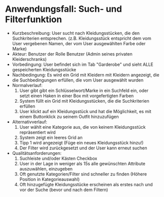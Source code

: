 # Anwendungsfall: Such- und Filterfunktion
* Kurzbeschreibung: User sucht nach Kleidungsstücken, die den Suchkriterien entsprechen. (z.B. Kleidungsstück entspricht dem vom User vergebenen Namen, der vom User ausgewählten Farbe oder Marke)
* Akteur: Benutzer der Rolle Benutzer (Admin seines privaten Kleiderschranks)
* Vorbedingung: User befindet sich im Tab "Garderobe" und sieht ALLE gespeicherten Kleidungsstücke
* Nachbedingung: Es wird ein Grid mit Kleidern mit Kleidern angezeigt, die die Suchbedingungen erfüllen, die vom User ausgewählt wurden
* Normalverlauf:
  1. User gibt gibt ein Schlüsselwort/Marke in ein Suchfeld ein, oder setzt einen Haken in einer Box mit vorgefertigten Farben
  2. System füllt ein Grid mit Kleidungsstücken, die die Suchkriterien erfüllen
  3. User klickt auf ein Kleidungsstück und hat die Möglichkeit, es mit einem Buttonklick zu seinem Outfit hinzuzufügen
* Alternativverlauf:
  1. User wählt eine Kategorie aus, die von keinem Kleidungsstück repräsentiert wird
  2. System zeigt ein leeres Grid an
  3. Tipp 1 wird angezeigt (Füge ein neues Kleidungsstück hinzu!)
  4. Der Filter wird zurückgesetzt und der User kann erneut suchen
* Qualitätsanforderungen:
  1. Suchleiste und/oder Kästen Checkbox
  2. User in der Lage in weniger als 15s alle gewünschten Attribute auszuwählen, einzugeben
  3. Oft genutzte Kategorien/Filter sind schneller zu finden (Höhere Position in Kategorieauswahl)
  4. Oft hinzugefügte Kleidungsstücke erscheinen als erstes nach und vor der Suche (bevor und nach dem Filtern)


